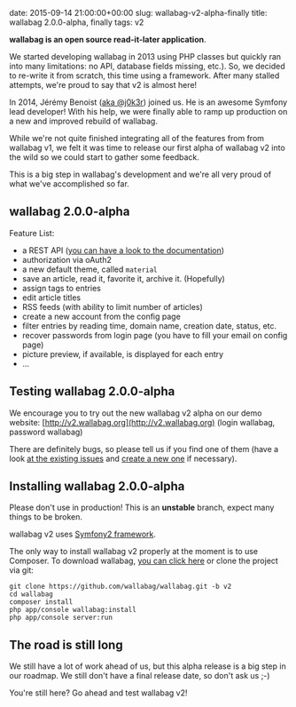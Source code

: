 date: 2015-09-14 21:00:00+00:00
slug: wallabag-v2-alpha-finally
title: wallabag 2.0.0-alpha, finally
tags: v2

**wallabag is an open source read-it-later application**.

We started developing wallabag in 2013 using PHP classes but quickly ran into many limitations: no API, database fields missing, etc.). So, we decided to re-write it from scratch, this time using a framework. After many stalled attempts, we're proud to say that v2 is almost here!

In 2014, Jérémy Benoist ([aka @j0k3r](https://github.com/j0k3r)) joined us. He is an awesome Symfony lead developer! With his help, we were finally able to ramp up production on a new and improved rebuild of wallabag.

While we're not quite finished integrating all of the features from from wallabag v1, we felt it was time to release our first alpha of wallabag v2 into the wild so we could start to gather some feedback.

This is a big step in wallabag's development and we're all very proud of what we've accomplished so far.

## wallabag 2.0.0-alpha

Feature List:

* a REST API ([you can have a look to the documentation](http://v2.wallabag.org/api/doc))
* authorization via oAuth2
* a new default theme, called `material`
* save an article, read it, favorite it, archive it. (Hopefully)
* assign tags to entries
* edit article titles
* RSS feeds (with ability to limit number of articles)
* create a new account from the config page
* filter entries by reading time, domain name, creation date, status, etc.
* recover passwords from login page (you have to fill your email on config page)
* picture preview, if available, is displayed for each entry
* ...


## Testing wallabag 2.0.0-alpha

We encourage you to try out the new wallabag v2 alpha on our demo website: [http://v2.wallabag.org](http://v2.wallabag.org) (login wallabag, password wallabag)

There are definitely bugs, so please tell us if you find one of them (have a look [at the existing issues](https://github.com/wallabag/wallabag/issues) and [create a new one](https://github.com/wallabag/wallabag/issues/new) if necessary).

## Installing wallabag 2.0.0-alpha

Please don't use in production! This is an **unstable** branch, expect many things to be broken.

wallabag v2 uses [Symfony2 framework](http://symfony.com).

The only way to install wallabag v2 properly at the moment is to use Composer. To download wallabag, [you can click here]({filename}download.md) or clone the project via git:

```
git clone https://github.com/wallabag/wallabag.git -b v2
cd wallabag
composer install
php app/console wallabag:install
php app/console server:run
```

## The road is still long

We still have a lot of work ahead of us, but this alpha release is a big step in our roadmap. We still don't have a final release date, so don't ask us ;-)

You're still here? Go ahead and test wallabag v2!
